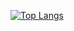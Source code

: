 [![Top Langs](https://github-readme-stats.vercel.app/api/top-langs/?username=chika1072&)](https://github.com/anuraghazra/github-readme-stats)
